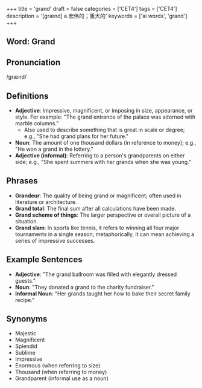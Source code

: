 +++
title = 'grand'
draft = false
categories = ['CET4']
tags = ['CET4']
description = '[grænd] a.宏伟的；重大的'
keywords = ['ai words', 'grand']
+++

## Word: Grand

## Pronunciation
/ɡrænd/

## Definitions
- **Adjective**: Impressive, magnificent, or imposing in size, appearance, or style. For example: "The grand entrance of the palace was adorned with marble columns."
  - Also used to describe something that is great in scale or degree; e.g., "She had grand plans for her future."
- **Noun**: The amount of one thousand dollars (in reference to money); e.g., "He won a grand in the lottery."
- **Adjective (informal)**: Referring to a person's grandparents on either side; e.g., "She spent summers with her grands when she was young."

## Phrases
- **Grandeur**: The quality of being grand or magnificent; often used in literature or architecture.
- **Grand total**: The final sum after all calculations have been made.
- **Grand scheme of things**: The larger perspective or overall picture of a situation.
- **Grand slam**: In sports like tennis, it refers to winning all four major tournaments in a single season; metaphorically, it can mean achieving a series of impressive successes.

## Example Sentences
- **Adjective**: "The grand ballroom was filled with elegantly dressed guests."
- **Noun**: "They donated a grand to the charity fundraiser."
- **Informal Noun**: "Her grands taught her how to bake their secret family recipe."

## Synonyms
- Majestic
- Magnificent
- Splendid
- Sublime
- Impressive
- Enormous (when referring to size)
- Thousand (when referring to money) 
- Grandparent (informal use as a noun)
